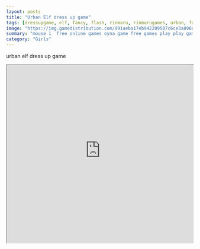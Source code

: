 ```yaml
---
layout: posts
title: "Urban Elf dress up game"
tags: [dressupgame, elf, fancy, flash, rinmaru, rinmarugames, urban, free, online, games, oyna, game, free, games, play, play, games]
image: "https://img.gamedistribution.com/991aeba17eb942209507c6ce3a896dc6.jpg"
summary: "mouse 1  free online games oyna game free games play play games"
category: "Girls"
---
```


urban elf dress up game

<iframe width="100%" height="480px;" src="https://flash.gamedistribution.com?game=991aeba17eb942209507c6ce3a896dc6"></iframe>